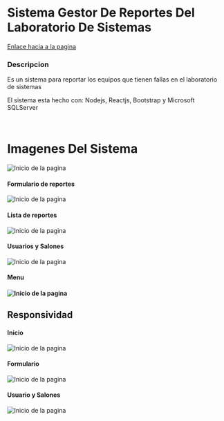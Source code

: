 # Sistema Gestor De Reportes Del Laboratorio De Sistemas

<a href="http://reportesith.herokuapp.com">Enlace hacia a la pagina</a>

<h3>Descripcion</h3>

<p>Es un sistema para reportar los equipos que tienen fallas en el laboratorio de sistemas</p>

<p>El sistema esta hecho con: Nodejs, Reactjs, Bootstrap y Microsoft SQLServer</p>

<br/>

<h1>Imagenes Del Sistema</h1>

![Inicio de la pagina](../master/myFolder/inicio.png)

<h4>Formulario de reportes</h4>

![Inicio de la pagina](../master/myFolder/Formulario.png)

<h4>Lista de reportes</h4>

![Inicio de la pagina](../master/myFolder/reportes.png)

<h4>Usuarios y Salones</h4>

![Inicio de la pagina](../master/myFolder/salonesyusuarios.png)

<h4>Menu<h4>

![Inicio de la pagina](../master/myFolder/menu.png)

<h2>Responsividad</h2>

<h4>Inicio</h4>

![Inicio de la pagina](../master/myFolder/inicioR.png)

<h4>Formulario</h4>

![Inicio de la pagina](../master/myFolder/FormularioR.png)

<h4>Usuario y Salones</h4>

![Inicio de la pagina](../master/myFolder/salonesR.png)